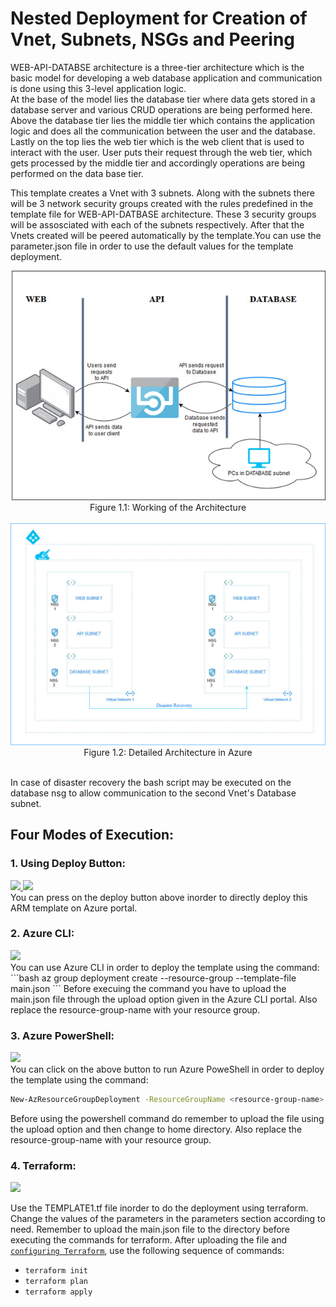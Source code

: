 # Nested Deployment for Creation of Vnet, Subnets, NSGs and Peering

WEB-API-DATABSE architecture is a three-tier architecture which is the basic model for developing a web database application and communication is done using this 3-level application logic.</br> 
At the base of the model lies the database tier where data gets stored in a database server and various CRUD operations are being performed here. Above the database tier lies the middle tier which contains the application logic and does all the communication between the user and the database. Lastly on the top lies the web tier which is the web client that is used to interact with the user. User puts their request through the web tier, which gets processed by the middle tier and accordingly operations are being performed on the data base tier.</br>


This template creates a Vnet with 3 subnets. Along with the subnets there will be 3 network security groups created with the rules predefined in the template file for WEB-API-DATBASE architecture. These 3 security groups will be assosciated with each of the subnets respectively. After that the Vnets created will be peered automatically by the template.You can use the parameter.json file in order to use the default values for the template deployment.</br>

<p align="center">
<img src="./ARCH.png"></br>
Figure 1.1: Working of the Architecture 
</br></br>
<img src="./ARCHF.jpg">
Figure 1.2: Detailed Architecture in Azure

</p>


</br>
In case of disaster recovery the bash script may be executed on the database nsg to allow communication to the second Vnet's Database subnet.</br>

## Four Modes of Execution:<br/>
### 1. Using Deploy Button:
 <a href="https://portal.azure.com/#create/Microsoft.Template/uri/https%3A%2F%2Fraw.githubusercontent.com%2FSouradeep2304%2FAzure-Templates%2Fmaster%2FNested%20Templates%2FCreation%20of%20Two%20Vnets%20and%20peering%2Fmain.json" target="_blank">
    <img src="http://azuredeploy.net/deploybutton.png"/>
</a>
<a href="https://portal.azure.com/#create/Microsoft.Template/uri/https%3A%2F%2Fraw.githubusercontent.com%2FSouradeep2304%2FAzure-Templates%2Fmaster%2FNested%20Templates%2FCreation%20of%20Two%20Vnets%20and%20peering%2Fmain.json" target="_blank">
    <img src="http://armviz.io/visualizebutton.png"/>
</a><br/>
You can press on the deploy button above inorder to directly deploy this ARM template on Azure portal.<br/>

### 2. Azure CLI:
<a href="https://shell.azure.com" target="_blank">
 <img name="launch-cloud-shell" src="https://docs.microsoft.com/azure/includes/media/cloud-shell-try-it/launchcloudshell.png" data-linktype="external">
</a></br>
You can use Azure CLI in order to deploy the template using the command:
```bash
az group deployment create --resource-group <resource-group-name> --template-file main.json
```
Before execuing the command you have to upload the main.json file through the upload option given in the Azure CLI portal. Also replace the resource-group-name with your resource group.<br/>

### 3. Azure PowerShell:
<a href="https://shell.azure.com" target="_blank">
 <img name="launch-cloud-shell" src="https://docs.microsoft.com/azure/includes/media/cloud-shell-try-it/launchcloudshell.png" data-linktype="external">
</a></br>
 You can click on the above button to run Azure PoweShell in order to deploy the template using the command:
 
```bash
New-AzResourceGroupDeployment -ResourceGroupName <resource-group-name> -TemplateFile main.json
``` 
Before using the powershell command do remember to upload the file using the upload option and then change to home directory. Also replace the resource-group-name with your resource group.

### 4. Terraform:
<a href="https://shell.azure.com" target="_blank">
 <img name="launch-cloud-shell" src="https://docs.microsoft.com/azure/includes/media/cloud-shell-try-it/launchcloudshell.png" data-linktype="external">
</a></br>

Use the TEMPLATE1.tf file inorder to do the deployment using terraform. Change the values of the parameters in the parameters section according to need. Remember to upload the main.json file to the directory before executing the commands for terraform. After uploading the file and [`configuring Terraform`](https://docs.microsoft.com/en-us/azure/virtual-machines/linux/terraform-install-configure), use the following sequence of commands:
 - ```terraform init ```
 - ```terraform plan ``` 
 - ```terraform apply```
